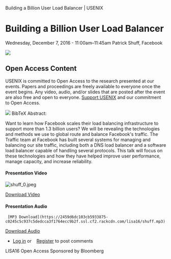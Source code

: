 Building a Billion User Load Balancer | USENIX

# Building a Billion User Load Balancer

Wednesday, December 7, 2016 - 11:00am–11:45am
Patrick Shuff, Facebook

![](../_resources/1a1c41357581331cfa7bd93a5584cc40.png)

## Open Access Content

USENIX is committed to Open Access to the research presented at our events. Papers and proceedings are freely available to everyone once the event begins. Any video, audio, and/or slides that are posted after the event are also free and open to everyone. [Support USENIX](https://www.usenix.org/annual-fund) and our commitment to Open Access.

![](../_resources/9651cce531b49424d394225a36647632.png)
BibTeX
Abstract:

Want to learn how Facebook scales their load balancing infrastructure to support more than 1.3 billion users? We will be revealing the technologies and methods we use to global route and balance Facebook's traffic. The Traffic team at Facebook has built several systems for managing and balancing our site traffic, including both a DNS load balancer and a software load balancer capable of handling several protocols. This talk will focus on these technologies and how they have helped improve user performance, manage capacity, and increase reliability.

#### Presentation Video

![shuff_0.jpeg](../_resources/d0d9baf039a862d8e6585309dd4108b6.jpg)

[Download Video](https://2459d6dc103cb5933875-c0245c5c937c5dedcca3f1764ecc9b2f.ssl.cf2.rackcdn.com/lisa16/shuff.mp4)

#### Presentation Audio

     [MP3 Download](https://2459d6dc103cb5933875-c0245c5c937c5dedcca3f1764ecc9b2f.ssl.cf2.rackcdn.com/lisa16/shuff.mp3)

[Download Audio](https://2459d6dc103cb5933875-c0245c5c937c5dedcca3f1764ecc9b2f.ssl.cf2.rackcdn.com/lisa16/shuff.mp3)

- [Log in](https://www.usenix.org/user/login?destination=comment/reply/199773%23comment-form) or    [Register](https://www.usenix.org/user/register?destination=comment/reply/199773%23comment-form) to post comments

LISA16 Open Access Sponsored by Bloomberg